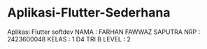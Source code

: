 # Aplikasi-Flutter-Sederhana
Aplikasi Flutter softdev
NAMA : FARHAN FAWWAZ SAPUTRA
NRP : 2423600048
KELAS : 1 D4 TRI B
LEVEL : 2
